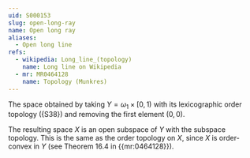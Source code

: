 ```yaml
---
uid: S000153
slug: open-long-ray
name: Open long ray
aliases:
  - Open long line
refs:
  - wikipedia: Long_line_(topology)
    name: Long line on Wikipedia
  - mr: MR0464128
    name: Topology (Munkres)
---
```


The space obtained by taking $Y=\omega_1 \times [0,1)$ with its lexicographic order topology ({S38}) and removing the first element $(0,0)$.

The resulting space $X$ is an open subspace of $Y$ with the subspace topology.  This is the same as the order topology on $X$, since $X$ is order-convex in $Y$ (see Theorem 16.4 in {{mr:0464128}}).
